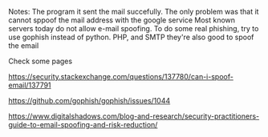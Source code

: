 Notes: The program it sent the mail succefully.
The only problem was that it cannot sppoof the mail address with the google service
Most known servers today do not allow e-mail spoofing.
To do some real phishing, try to use gophish instead of python.
PHP, and SMTP they're also good to spoof the email




Check some pages


https://security.stackexchange.com/questions/137780/can-i-spoof-email/137791


https://github.com/gophish/gophish/issues/1044


https://www.digitalshadows.com/blog-and-research/security-practitioners-guide-to-email-spoofing-and-risk-reduction/

